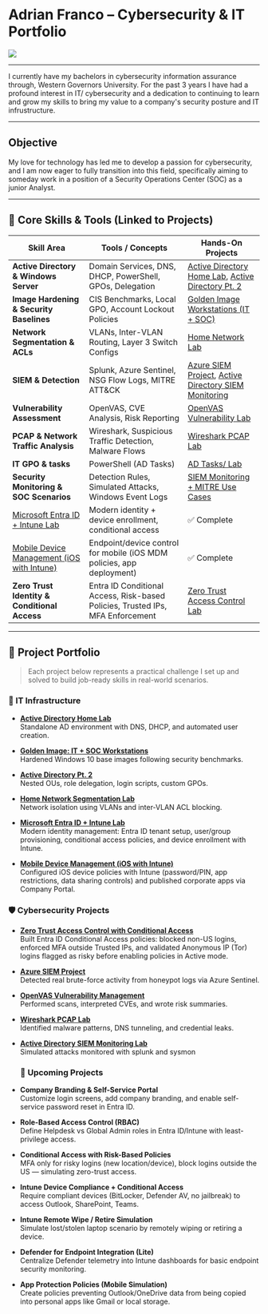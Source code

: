# Adrian Franco – Cybersecurity & IT Portfolio  

<a href="https://www.linkedin.com/in/adrian-franco-460793200/">
  <img src="https://img.shields.io/badge/-LinkedIn-0072b1?&style=for-the-badge&logo=linkedin&logoColor=white" />
</a>

---

I currently have my bachelors in cybersecurity information assurance through, Western Governors University. For the past 3 years I have had a profound interest in IT/ cybersecurity and a dedication to continuing to learn and grow my skills to bring my value to a company's security posture and IT infrustructure.

---

## Objective

My love for technology has led me to develop a passion for cybersecurity, and I am now eager to fully transition into this field, specifically aiming to someday work in a position of a Security Operations Center (SOC) as a junior Analyst.

---

## 🔐 Core Skills & Tools (Linked to Projects)

| Skill Area | Tools / Concepts | Hands-On Projects |
|------------|------------------|-------------------|
| **Active Directory & Windows Server** | Domain Services, DNS, DHCP, PowerShell, GPOs, Delegation | [Active Directory Home Lab](https://github.com/AdrianFranc0/Active-Directory-Home-Lab), [Active Directory Pt. 2](https://github.com/AdrianFranc0/ActiveDirectory.Pt2) |
| **Image Hardening & Security Baselines** | CIS Benchmarks, Local GPO, Account Lockout Policies | [Golden Image Workstations (IT + SOC)](https://github.com/AdrianFranc0/Golden-Image-IT-and-SOC-Workstations) |
| **Network Segmentation & ACLs** | VLANs, Inter-VLAN Routing, Layer 3 Switch Configs | [Home Network Lab](https://github.com/AdrianFranc0/Network-Home-Lab) |
| **SIEM & Detection** | Splunk, Azure Sentinel, NSG Flow Logs, MITRE ATT&CK | [Azure SIEM Project](https://github.com/AdrianFranc0/Azure-SIEM-Project), [Active Directory SIEM Monitoring](https://github.com/AdrianFranc0/ActiveDirectory_SIEM_Monitoring) |
| **Vulnerability Assessment** | OpenVAS, CVE Analysis, Risk Reporting | [OpenVAS Vulnerability Lab](https://github.com/AdrianFranc0/OpenVAS-Vulnerability-Management-Lab) |
| **PCAP & Network Traffic Analysis** | Wireshark, Suspicious Traffic Detection, Malware Flows | [Wireshark PCAP Lab](https://github.com/AdrianFranc0/Wireshark-network-PCAP-analysis-Lab-VM) |
| **IT GPO & tasks** | PowerShell (AD Tasks) | [AD Tasks/ Lab](https://github.com/AdrianFranc0/ActiveDirectory.Pt2) |
| **Security Monitoring & SOC Scenarios** | Detection Rules, Simulated Attacks, Windows Event Logs | [SIEM Monitoring + MITRE Use Cases](https://github.com/AdrianFranc0/ActiveDirectory_SIEM_Monitoring) |
| [Microsoft Entra ID + Intune Lab](https://github.com/AdrianFranc0/Microsoft-Entra-ID-Intune-Lab) | Modern identity + device enrollment, conditional access | ✅ Complete |
| [Mobile Device Management (iOS with Intune)](https://github.com/AdrianFranc0/Mobile-Device-Management-with-IOS---Microsoft-Intune) | Endpoint/device control for mobile (iOS MDM policies, app deployment) | ✅ Complete |
| **Zero Trust Identity & Conditional Access** | Entra ID Conditional Access, Risk-based Policies, Trusted IPs, MFA Enforcement | [Zero Trust Access Control Lab](https://github.com/AdrianFranc0/Zero-Trust-Access-Control-with-Conditional-Access) |


---

## 📁 Project Portfolio

> Each project below represents a practical challenge I set up and solved to build job-ready skills in real-world scenarios.

### 🔧 IT Infrastructure

- **[Active Directory Home Lab](https://github.com/AdrianFranc0/Active-Directory-Home-Lab)**  
  Standalone AD environment with DNS, DHCP, and automated user creation.

- **[Golden Image: IT + SOC Workstations](https://github.com/AdrianFranc0/Golden-Image-IT-and-SOC-Workstations)**  
  Hardened Windows 10 base images following security benchmarks.

- **[Active Directory Pt. 2](https://github.com/AdrianFranc0/ActiveDirectory.Pt2)**  
  Nested OUs, role delegation, login scripts, custom GPOs.

- **[Home Network Segmentation Lab](https://github.com/AdrianFranc0/Network-Home-Lab)**  
  Network isolation using VLANs and inter-VLAN ACL blocking.
  
- **[Microsoft Entra ID + Intune Lab](https://github.com/AdrianFranc0/Microsoft-Entra-ID-Intune-Lab)**  
  Modern identity management: Entra ID tenant setup, user/group provisioning, conditional access policies, and device enrollment with Intune.

- **[Mobile Device Management (iOS with Intune)](https://github.com/AdrianFranc0/Mobile-Device-Management-with-IOS---Microsoft-Intune)**  
  Configured iOS device policies with Intune (password/PIN, app restrictions, data sharing controls) and published corporate apps via Company Portal.  

### 🛡️ Cybersecurity Projects

- **[Zero Trust Access Control with Conditional Access](https://github.com/AdrianFranc0/Zero-Trust-Access-Control-with-Conditional-Access)**  
  Built Entra ID Conditional Access policies: blocked non-US logins, enforced MFA outside Trusted IPs, and validated Anonymous IP (Tor) logins flagged as risky before enabling policies in Active mode.

- **[Azure SIEM Project](https://github.com/AdrianFranc0/Azure-SIEM-Project)**  
  Detected real brute-force activity from honeypot logs via Azure Sentinel.

- **[OpenVAS Vulnerability Management](https://github.com/AdrianFranc0/OpenVAS-Vulnerability-Management-Lab)**  
  Performed scans, interpreted CVEs, and wrote risk summaries.

- **[Wireshark PCAP Lab](https://github.com/AdrianFranc0/Wireshark-network-PCAP-analysis-Lab-VM)**  
  Identified malware patterns, DNS tunneling, and credential leaks.

- **[Active Directory SIEM Monitoring Lab](https://github.com/AdrianFranc0/ActiveDirectory_SIEM_Monitoring)**  
  Simulated attacks monitored with splunk and sysmon

  ### 🚀 Upcoming Projects

- **Company Branding & Self-Service Portal**  
  Customize login screens, add company branding, and enable self-service password reset in Entra ID.

- **Role-Based Access Control (RBAC)**  
  Define Helpdesk vs Global Admin roles in Entra ID/Intune with least-privilege access.

- **Conditional Access with Risk-Based Policies**  
  MFA only for risky logins (new location/device), block logins outside the US — simulating zero-trust access.

- **Intune Device Compliance + Conditional Access**  
  Require compliant devices (BitLocker, Defender AV, no jailbreak) to access Outlook, SharePoint, Teams.

- **Intune Remote Wipe / Retire Simulation**  
  Simulate lost/stolen laptop scenario by remotely wiping or retiring a device.

- **Defender for Endpoint Integration (Lite)**  
  Centralize Defender telemetry into Intune dashboards for basic endpoint security monitoring.

- **App Protection Policies (Mobile Simulation)**  
  Create policies preventing Outlook/OneDrive data from being copied into personal apps like Gmail or local storage.

